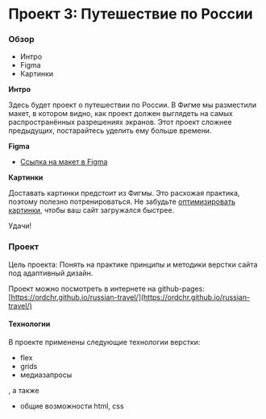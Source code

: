 # Проект 3: Путешествие по России

### Обзор
* Интро
* Figma
* Картинки

**Интро**

Здесь будет проект о путешествии по России.
В Фигме мы разместили макет, в котором видно, как проект должен выглядеть на самых распространённых разрешениях экранов.
Этот проект сложнее предыдущих, постарайтесь уделить ему больше времени.

**Figma**

* [Ссылка на макет в Figma](https://www.figma.com/file/OyRWEjU6wBwRe1hapzQoLx/Sprint-3%3A-Russia-%2F-desktop-%2B-mobile?node-id=28503%3A0)

**Картинки**

Доставать картинки предстоит из Фигмы. Это расхожая практика, поэтому полезно потренироваться.
Не забудьте [оптимизировать картинки](https://tinypng.com/), чтобы ваш сайт загружался быстрее.

Удачи!

### Проект

Цель проекта: Понять на практике принципы и методики верстки сайта под адаптивный дизайн.

Проект можно посмотреть в интернете на github-pages: [https://ordchr.github.io/russian-travel/](https://ordchr.github.io/russian-travel/)

#### Технологии 

В проекте применены следующие технологии верстки:
 * flex
 * grids
 * медиазапросы

, а также  

 * общие возможности html, css
